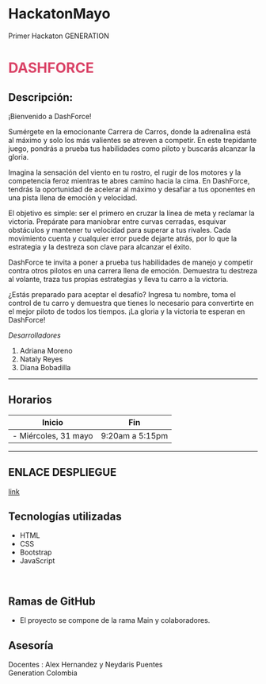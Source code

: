 # HackatonMayo
Primer Hackaton GENERATION


<h1 style="color:#DA4367">DASHFORCE</h1>

## Descripción:

¡Bienvenido a DashForce!

Sumérgete en la emocionante Carrera de Carros, donde la adrenalina está al máximo y solo los más valientes se atreven a competir. En este trepidante juego, pondrás a prueba tus habilidades como piloto y buscarás alcanzar la gloria.

Imagina la sensación del viento en tu rostro, el rugir de los motores y la competencia feroz mientras te abres camino hacia la cima. En DashForce, tendrás la oportunidad de acelerar al máximo y desafiar a tus oponentes en una pista llena de emoción y velocidad.

El objetivo es simple: ser el primero en cruzar la línea de meta y reclamar la victoria. Prepárate para maniobrar entre curvas cerradas, esquivar obstáculos y mantener tu velocidad para superar a tus rivales. Cada movimiento cuenta y cualquier error puede dejarte atrás, por lo que la estrategia y la destreza son clave para alcanzar el éxito.

DashForce te invita a poner a prueba tus habilidades de manejo y competir contra otros pilotos en una carrera llena de emoción. Demuestra tu destreza al volante, traza tus propias estrategias y lleva tu carro a la victoria.

¿Estás preparado para aceptar el desafío? Ingresa tu nombre, toma el control de tu carro y demuestra que tienes lo necesario para convertirte en el mejor piloto de todos los tiempos. ¡La gloria y la victoria te esperan en DashForce!

*Desarrolladores*

1. Adriana Moreno
2. Nataly Reyes
3. Diana Bobadilla


<hr/>


## Horarios

| Inicio               | Fin             |
| ---------------------| --------------- |
| - Miércoles, 31 mayo | 9:20am a 5:15pm |
<hr/>

## ENLACE DESPLIEGUE

<a href=" " target="_blank" rel="noopener noreferrer">link</a>



## Tecnologías utilizadas

- HTML
- CSS
- Bootstrap
- JavaScript

<br/>


## Ramas de GitHub

- El proyecto se compone de la rama Main y colaboradores.

## Asesoría

Docentes : Alex Hernandez y Neydaris Puentes 
<br/>
Generation Colombia